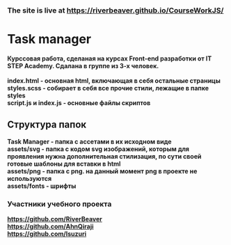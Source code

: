 ### The site is live at https://riverbeaver.github.io/CourseWorkJS/

# Task manager
<strong>
Курссовая работа, сделаная на курсах Front-end разработки от IT STEP Academy. Сдалана в группе из 3-х человек.
<br>
<br>
index.html - основная html, включающая в себя остальные страницы<br>
styles.scss - собирает в себя все прочие стили, лежащие в папке styles<br>
script.js и index.js - основные файлы скриптов<br>
  
## Структура папок
  
Task Manager - папка с ассетами в их исходном виде<br>
assets/svg - папка с кодом svg изображений, которым для проявления нужна дополнительная стилизация, по сути своей готовые шаблоны для вставки в html<br>
assets/png - папка с png. на данный момент png в проекте не используются<br>
assets/fonts - шрифты<br>
  
### Участники учебного проекта
 
https://github.com/RiverBeaver<br>
https://github.com/AhnQiraji<br>
https://github.com/Isuzuri<br>
